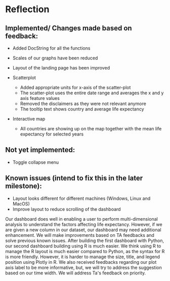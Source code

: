 
# Reflection

## Implemented/ Changes made based on feedback:

- Added DocString for all the functions
- Scales of our graphs have been reduced
- Layout of the landing page has been improved
- Scatterplot
  - Added appropriate units for x-axis of the scatter-plot
  - The scatter-plot uses the entire date range and averages the x and y axis feature values
  - Removed the disclaimers as they were not relevant anymore
  - The tooltip text shows country and average life expectancy
  
- Interactive map
  - All countries are showing up on the map together with the mean life expectancy for selected years

## Not yet implemented:

- Toggle collapse menu

## Known issues (intend to fix this in the later milestone):

- Layout looks different for different machines (Windows, Linux and MacOS)
- Improve layout to reduce scrolling of the dashboard


Our dashboard does well in enabling a user to perform multi-dimensional analysis to understand the factors affecting life expectancy. However, if we are given a new column in our dataset, our dashboard may need additional enhancement. We will make improvements based on TA feedbacks and solve previous known issues. After building the first dashboard with Python, our second dashboard building using R is much easier. We think using R to manage the R layout is much easier compared to Python, as the syntax for R is more friendly. However, it is harder to manage the size, title, and legend position using Plotly in R. We also received feedbacks regarding our plot axis label to be more informative, but, we will try to address the suggestion based on our time width. We will address Ta's feedback on priority.
